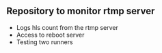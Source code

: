 ## Repository to monitor rtmp server
- Logs hls count from the rtmp server
- Access to reboot server
- Testing two runners